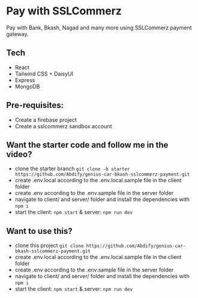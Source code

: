 # Pay with SSLCommerz
Pay with Bank, Bkash, Nagad and many more using SSLCommerz payment gateway.

## Tech
- React
- Tailwind CSS + DaisyUI
- Express
- MongoDB

## Pre-requisites:
- Create a firebase project
- Create a sslcommerz sandbox account

## Want the starter code and follow me in the video?
- clone the starter branch `git clone -b starter https://github.com/Abdify/genius-car-bkash-sslcommerz-payment.git`
- create .env.local according to the .env.local.sample file in the client folder
- create .env according to the .env.sample file in the server folder
- navigate to client/ and server/ folder and install the dependencies with `npm i`
- start the client: `npm start` & server: `npm run dev`


## Want to use this?
- clone this project `git clone https://github.com/Abdify/genius-car-bkash-sslcommerz-payment.git`
- create .env.local according to the .env.local.sample file in the client folder
- create .env according to the .env.sample file in the server folder
- navigate to client/ and server/ folder and install the dependencies with `npm i`
- start the client: `npm start` & server: `npm run dev`